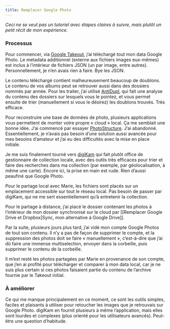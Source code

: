 ```yaml
---
title: Remplacer Google Photo
---
```


*Ceci ne se veut pas un tutoriel avec étapes claires à suivre, mais plutôt un petit récit de mon expérience.*

### Processus

Pour commencer, via [Google Takeout](https://takeout.google.com/), j’ai téléchargé tout mon data Google Photo. Le metadata additionnel (externe aux fichiers images eux-mêmes) est inclus à l’intérieur de fichiers JSON (un par image, entre autres). Personnellement, je n’en avais rien à faire. Bye les JSON.

Le contenu téléchargé contient malheureusement beaucoup de doublons. Le contenu de vos albums peut se retrouver aussi dans des dossiers nommés par année. Pour les traiter, j’ai utilisé [AntiDupl](https://ermig1979.github.io/AntiDupl/english/index.html), qui fait une analyse du contenu des dossiers sur lesquels vous le pointez, et vous permet ensuite de trier (manuellement si vous le désirez) les doublons trouvés. Très efficace.

Pour reconstruire une base de données de photo, plusieurs applications vous permettent de monter votre propre « cloud » local. Ça me semblait une bonne idée. J’ai commencé par essayer [PhotoStructure](https://photostructure.com/). J’ai abandonné. Essentiellement, je n’avais pas besoin d’une solution aussi avancée pour mes besoins d’amateur et j’ai eu des difficultés avec la mise en place initiale.

Je me suis finalement tourné vers [digiKam](https://www.digikam.org/) qui fait plutôt office de gestionnaire de collection locale, avec des outils très efficaces pour trier et faire des recherches dans ma collection (par exemple, par géolocalisation, à même une carte). Encore ici, la prise en main est rude. Rien d’aussi peaufiné que Google Photo.

Pour le partage local avec Marie, les fichiers sont placés sur un emplacement accessible sur tout le réseau local. Pas besoin de passer par digiKam, qui ne me sert essentiellement qu’à entretenir la collection.

Pour le partage à distance, j’ai placé le dossier contenant les photos à l’intérieur de mon dossier synchronisé sur le cloud par [[Remplacer Google Drive et Dropbox|Sync, mon alternative à Google Drive]].

Par la suite, plusieurs jours plus tard, j’ai vidé mon compte Google Photos de tout son contenu. Il n’y a pas de façon de supprimer le compte, et la suppression des photos doit se faire « manuellement », c’est-à-dire que j’ai dû faire une immense multiselection, envoyer dans la corbeille, puis supprimer le contenu de la corbeille.

Il m’est resté les photos partagées par Marie en provenance de son compte, que j’en ai profité pour télécharger et comparer à mon data local, car je ne suis plus certain si ces photos faisaient partie du contenu de l’archive fournie par le Takeout initial.

### À améliorer
Ce qui me manque principalement en ce moment, ce sont les outils simples, faciles et plaisants à utiliser pour retoucher les images que je retrouvais sur Google Photo. digiKam en fournit plusieurs à même l’application, mais elles sont lourdes et complexes (plus orienté pour les utilisateurs avancés). Peut-être une question d’habitude.

